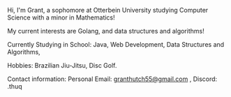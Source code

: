 Hi, I'm Grant, a sophomore at Otterbein University studying Computer Science with a minor in Mathematics!

My current interests are Golang, and data structures and algorithms!

Currently Studying in School:
	Java,
	Web Development,
	Data Structures and Algorithms,

Hobbies:
	Brazilian Jiu-Jitsu,
	Disc Golf.

Contact information:
	Personal Email: granthutch55@gmail.com ,
	Discord: .thuq 
